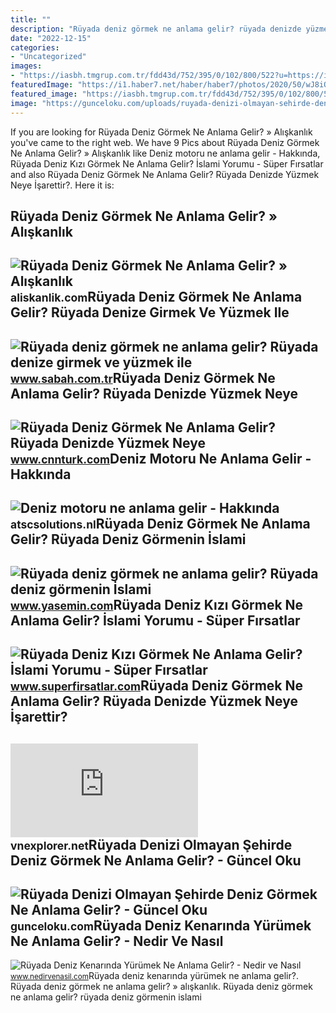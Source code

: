 ```yaml
---
title: ""
description: "Rüyada deniz görmek ne anlama gelir? rüyada denizde yüzmek neye"
date: "2022-12-15"
categories:
- "Uncategorized"
images:
- "https://iasbh.tmgrup.com.tr/fdd43d/752/395/0/102/800/522?u=https://isbh.tmgrup.com.tr/sbh/2020/01/09/ruyada-deniz-gormek-ne-anlama-gelir-ruyada-denize-girmek-ve-yuzmek-hakkinda-yorum-1578518517064.jpg"
featuredImage: "https://i1.haber7.net/haber/haber7/photos/2020/50/wJ8iO_1607611836_2523.jpg"
featured_image: "https://iasbh.tmgrup.com.tr/fdd43d/752/395/0/102/800/522?u=https://isbh.tmgrup.com.tr/sbh/2020/01/09/ruyada-deniz-gormek-ne-anlama-gelir-ruyada-denize-girmek-ve-yuzmek-hakkinda-yorum-1578518517064.jpg"
image: "https://gunceloku.com/uploads/ruyada-denizi-olmayan-sehirde-deniz-gormek-ne-anlama-gelir-6372962084ea9.jpg"
---
```


If you are looking for Rüyada Deniz Görmek Ne Anlama Gelir? » Alışkanlık you've came to the right web. We have 9 Pics about Rüyada Deniz Görmek Ne Anlama Gelir? » Alışkanlık like Deniz motoru ne anlama gelir - Hakkında, Rüyada Deniz Kızı Görmek Ne Anlama Gelir? İslami Yorumu - Süper Fırsatlar and also Rüyada Deniz Görmek Ne Anlama Gelir? Rüyada Denizde Yüzmek Neye İşarettir?. Here it is:

Rüyada Deniz Görmek Ne Anlama Gelir? » Alışkanlık
-------------------------------------------------

 ![Rüyada Deniz Görmek Ne Anlama Gelir? » Alışkanlık](https://aliskanlik.com/wp-content/uploads/2023/03/Ruyada-Deniz-Gormek-780x470.jpg) <small>aliskanlik.com</small>Rüyada Deniz Görmek Ne Anlama Gelir? Rüyada Denize Girmek Ve Yüzmek Ile
-----------------------------------------------------------------------

 ![Rüyada deniz görmek ne anlama gelir? Rüyada denize girmek ve yüzmek ile](https://iasbh.tmgrup.com.tr/fdd43d/752/395/0/102/800/522?u=https://isbh.tmgrup.com.tr/sbh/2020/01/09/ruyada-deniz-gormek-ne-anlama-gelir-ruyada-denize-girmek-ve-yuzmek-hakkinda-yorum-1578518517064.jpg) <small>www.sabah.com.tr</small>Rüyada Deniz Görmek Ne Anlama Gelir? Rüyada Denizde Yüzmek Neye
---------------------------------------------------------------

 ![Rüyada Deniz Görmek Ne Anlama Gelir? Rüyada Denizde Yüzmek Neye](https://i2.cnnturk.com/i/cnnturk/75/800x400/6107284fc8c37323184c5dc2.jpg) <small>www.cnnturk.com</small>Deniz Motoru Ne Anlama Gelir - Hakkında
---------------------------------------

 ![Deniz motoru ne anlama gelir - Hakkında](https://foto.haberler.com/haber/2017/08/17/deniz-motoru-hirsizligina-3-gozalti-2-9942341_o.jpg) <small>atscsolutions.nl</small>Rüyada Deniz Görmek Ne Anlama Gelir? Rüyada Deniz Görmenin İslami
-----------------------------------------------------------------

 ![Rüyada deniz görmek ne anlama gelir? Rüyada deniz görmenin İslami](https://i1.haber7.net/haber/haber7/photos/2020/50/wJ8iO_1607611836_2523.jpg) <small>www.yasemin.com</small>Rüyada Deniz Kızı Görmek Ne Anlama Gelir? İslami Yorumu - Süper Fırsatlar
-------------------------------------------------------------------------

 ![Rüyada Deniz Kızı Görmek Ne Anlama Gelir? İslami Yorumu - Süper Fırsatlar](http://superfirsatlar.com/wp-content/uploads/2020/09/ruyada-deniz-kizi-gormek.jpg) <small>www.superfirsatlar.com</small>Rüyada Deniz Görmek Ne Anlama Gelir? Rüyada Denizde Yüzmek Neye İşarettir?
--------------------------------------------------------------------------

 ![Rüyada Deniz Görmek Ne Anlama Gelir? Rüyada Denizde Yüzmek Neye İşarettir?](https://img-s-msn-com.akamaized.net/tenant/amp/entityid/AA1dMDCD.img) <small>vnexplorer.net</small>Rüyada Denizi Olmayan Şehirde Deniz Görmek Ne Anlama Gelir? - Güncel Oku
------------------------------------------------------------------------

 ![Rüyada Denizi Olmayan Şehirde Deniz Görmek Ne Anlama Gelir? - Güncel Oku](https://gunceloku.com/uploads/ruyada-denizi-olmayan-sehirde-deniz-gormek-ne-anlama-gelir-6372962084ea9.jpg) <small>gunceloku.com</small>Rüyada Deniz Kenarında Yürümek Ne Anlama Gelir? - Nedir Ve Nasıl
----------------------------------------------------------------

 ![Rüyada Deniz Kenarında Yürümek Ne Anlama Gelir? - Nedir ve Nasıl](https://www.nedirvenasil.com/wp-content/uploads/2020/11/Ruyada-Deniz-Kenarinda-Yurumek.png) <small>www.nedirvenasil.com</small>Rüyada deniz kenarında yürümek ne anlama gelir?. Rüyada deniz görmek ne anlama gelir? » alışkanlık. Rüyada deniz görmek ne anlama gelir? rüyada deniz görmenin i̇slami
